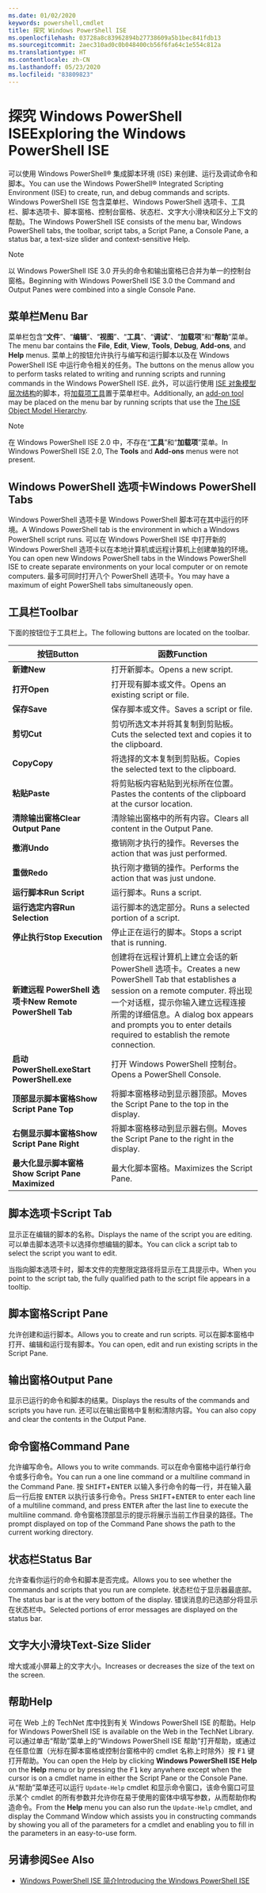 ```yaml
---
ms.date: 01/02/2020
keywords: powershell,cmdlet
title: 探究 Windows PowerShell ISE
ms.openlocfilehash: 03728a8c83962894b27738609a5b1bec841fdb13
ms.sourcegitcommit: 2aec310ad0c0b048400cb56f6fa64c1e554c812a
ms.translationtype: HT
ms.contentlocale: zh-CN
ms.lasthandoff: 05/23/2020
ms.locfileid: "83809823"
---
```

# <a name="exploring-the-windows-powershell-ise"></a><span data-ttu-id="de742-103">探究 Windows PowerShell ISE</span><span class="sxs-lookup"><span data-stu-id="de742-103">Exploring the Windows PowerShell ISE</span></span>

<span data-ttu-id="de742-104">可以使用 Windows PowerShell® 集成脚本环境 (ISE) 来创建、运行及调试命令和脚本。</span><span class="sxs-lookup"><span data-stu-id="de742-104">You can use the Windows PowerShell® Integrated Scripting Environment (ISE) to create, run, and debug commands and scripts.</span></span> <span data-ttu-id="de742-105">Windows PowerShell ISE 包含菜单栏、Windows PowerShell 选项卡、工具栏、脚本选项卡、脚本窗格、控制台窗格、状态栏、文字大小滑块和区分上下文的帮助。</span><span class="sxs-lookup"><span data-stu-id="de742-105">The Windows PowerShell ISE consists of the menu bar, Windows PowerShell tabs, the toolbar, script tabs, a Script Pane, a Console Pane, a status bar, a text-size slider and context-sensitive Help.</span></span>

> [!NOTE]
> <span data-ttu-id="de742-106">以 Windows PowerShell ISE 3.0 开头的命令和输出窗格已合并为单一的控制台窗格。</span><span class="sxs-lookup"><span data-stu-id="de742-106">Beginning with Windows PowerShell ISE 3.0 the Command and Output Panes were combined into a single Console Pane.</span></span>

## <a name="menu-bar"></a><span data-ttu-id="de742-107">菜单栏</span><span class="sxs-lookup"><span data-stu-id="de742-107">Menu Bar</span></span>

<span data-ttu-id="de742-108">菜单栏包含“**文件**”、“**编辑**”、“**视图**”、“**工具**”、“**调试**”、“**加载项**”和“**帮助**”菜单。</span><span class="sxs-lookup"><span data-stu-id="de742-108">The menu bar contains the **File**, **Edit**, **View**, **Tools**, **Debug**, **Add-ons**, and **Help** menus.</span></span> <span data-ttu-id="de742-109">菜单上的按钮允许执行与编写和运行脚本以及在 Windows PowerShell ISE 中运行命令相关的任务。</span><span class="sxs-lookup"><span data-stu-id="de742-109">The buttons on the menus allow you to perform tasks related to writing and running scripts and running commands in the Windows PowerShell ISE.</span></span> <span data-ttu-id="de742-110">此外，可以运行使用 [ISE 对象模型层次结构](object-model/The-ISE-Object-Model-Hierarchy.md)的脚本，将[加载项工具](object-model/The-ISEAddOnTool-Object.md)置于菜单栏中。</span><span class="sxs-lookup"><span data-stu-id="de742-110">Additionally, an [add-on tool](object-model/The-ISEAddOnTool-Object.md) may be placed on the menu bar by running scripts that use the [The ISE Object Model Hierarchy](object-model/The-ISE-Object-Model-Hierarchy.md).</span></span>

> [!NOTE]
> <span data-ttu-id="de742-111">在 Windows PowerShell ISE 2.0 中，不存在“**工具**”和“**加载项**”菜单。</span><span class="sxs-lookup"><span data-stu-id="de742-111">In Windows PowerShell ISE 2.0, The **Tools** and **Add-ons** menus were not present.</span></span>

## <a name="windows-powershell-tabs"></a><span data-ttu-id="de742-112">Windows PowerShell 选项卡</span><span class="sxs-lookup"><span data-stu-id="de742-112">Windows PowerShell Tabs</span></span>

<span data-ttu-id="de742-113">Windows PowerShell 选项卡是 Windows PowerShell 脚本可在其中运行的环境。</span><span class="sxs-lookup"><span data-stu-id="de742-113">A Windows PowerShell tab is the environment in which a Windows PowerShell script runs.</span></span> <span data-ttu-id="de742-114">可以在 Windows PowerShell ISE 中打开新的 Windows PowerShell 选项卡以在本地计算机或远程计算机上创建单独的环境。</span><span class="sxs-lookup"><span data-stu-id="de742-114">You can open new Windows PowerShell tabs in the Windows PowerShell ISE to create separate environments on your local computer or on remote computers.</span></span> <span data-ttu-id="de742-115">最多可同时打开八个 PowerShell 选项卡。</span><span class="sxs-lookup"><span data-stu-id="de742-115">You may have a maximum of eight PowerShell tabs simultaneously open.</span></span>

## <a name="toolbar"></a><span data-ttu-id="de742-116">工具栏</span><span class="sxs-lookup"><span data-stu-id="de742-116">Toolbar</span></span>

<span data-ttu-id="de742-117">下面的按钮位于工具栏上。</span><span class="sxs-lookup"><span data-stu-id="de742-117">The following buttons are located on the toolbar.</span></span>

|             <span data-ttu-id="de742-118">按钮</span><span class="sxs-lookup"><span data-stu-id="de742-118">Button</span></span>             |                                                                                     <span data-ttu-id="de742-119">函数</span><span class="sxs-lookup"><span data-stu-id="de742-119">Function</span></span>                                                                                     |
| ------------------------------ | -------------------------------------------------------------------------------------------------------------------------------------------------------------------------------- |
| <span data-ttu-id="de742-120">**新建**</span><span class="sxs-lookup"><span data-stu-id="de742-120">**New**</span></span>                        | <span data-ttu-id="de742-121">打开新脚本。</span><span class="sxs-lookup"><span data-stu-id="de742-121">Opens a new script.</span></span>                                                                                                                                                              |
| <span data-ttu-id="de742-122">**打开**</span><span class="sxs-lookup"><span data-stu-id="de742-122">**Open**</span></span>                       | <span data-ttu-id="de742-123">打开现有脚本或文件。</span><span class="sxs-lookup"><span data-stu-id="de742-123">Opens an existing script or file.</span></span>                                                                                                                                                |
| <span data-ttu-id="de742-124">**保存**</span><span class="sxs-lookup"><span data-stu-id="de742-124">**Save**</span></span>                       | <span data-ttu-id="de742-125">保存脚本或文件。</span><span class="sxs-lookup"><span data-stu-id="de742-125">Saves a script or file.</span></span>                                                                                                                                                          |
| <span data-ttu-id="de742-126">**剪切**</span><span class="sxs-lookup"><span data-stu-id="de742-126">**Cut**</span></span>                        | <span data-ttu-id="de742-127">剪切所选文本并将其复制到剪贴板。</span><span class="sxs-lookup"><span data-stu-id="de742-127">Cuts the selected text and copies it to the clipboard.</span></span>                                                                                                                           |
| <span data-ttu-id="de742-128">**Copy**</span><span class="sxs-lookup"><span data-stu-id="de742-128">**Copy**</span></span>                       | <span data-ttu-id="de742-129">将选择的文本复制到剪贴板。</span><span class="sxs-lookup"><span data-stu-id="de742-129">Copies the selected text to the clipboard.</span></span>                                                                                                                                       |
| <span data-ttu-id="de742-130">**粘贴**</span><span class="sxs-lookup"><span data-stu-id="de742-130">**Paste**</span></span>                      | <span data-ttu-id="de742-131">将剪贴板内容粘贴到光标所在位置。</span><span class="sxs-lookup"><span data-stu-id="de742-131">Pastes the contents of the clipboard at the cursor location.</span></span>                                                                                                                     |
| <span data-ttu-id="de742-132">**清除输出窗格**</span><span class="sxs-lookup"><span data-stu-id="de742-132">**Clear Output Pane**</span></span>          | <span data-ttu-id="de742-133">清除输出窗格中的所有内容。</span><span class="sxs-lookup"><span data-stu-id="de742-133">Clears all content in the Output Pane.</span></span>                                                                                                                                           |
| <span data-ttu-id="de742-134">**撤消**</span><span class="sxs-lookup"><span data-stu-id="de742-134">**Undo**</span></span>                       | <span data-ttu-id="de742-135">撤销刚才执行的操作。</span><span class="sxs-lookup"><span data-stu-id="de742-135">Reverses the action that was just performed.</span></span>                                                                                                                                     |
| <span data-ttu-id="de742-136">**重做**</span><span class="sxs-lookup"><span data-stu-id="de742-136">**Redo**</span></span>                       | <span data-ttu-id="de742-137">执行刚才撤销的操作。</span><span class="sxs-lookup"><span data-stu-id="de742-137">Performs the action that was just undone.</span></span>                                                                                                                                        |
| <span data-ttu-id="de742-138">**运行脚本**</span><span class="sxs-lookup"><span data-stu-id="de742-138">**Run Script**</span></span>                 | <span data-ttu-id="de742-139">运行脚本。</span><span class="sxs-lookup"><span data-stu-id="de742-139">Runs a script.</span></span>                                                                                                                                                                   |
| <span data-ttu-id="de742-140">**运行选定内容**</span><span class="sxs-lookup"><span data-stu-id="de742-140">**Run Selection**</span></span>              | <span data-ttu-id="de742-141">运行脚本的选定部分。</span><span class="sxs-lookup"><span data-stu-id="de742-141">Runs a selected portion of a script.</span></span>                                                                                                                                             |
| <span data-ttu-id="de742-142">**停止执行**</span><span class="sxs-lookup"><span data-stu-id="de742-142">**Stop Execution**</span></span>             | <span data-ttu-id="de742-143">停止正在运行的脚本。</span><span class="sxs-lookup"><span data-stu-id="de742-143">Stops a script that is running.</span></span>                                                                                                                                                  |
| <span data-ttu-id="de742-144">**新建远程 PowerShell 选项卡**</span><span class="sxs-lookup"><span data-stu-id="de742-144">**New Remote PowerShell Tab**</span></span>  | <span data-ttu-id="de742-145">创建将在远程计算机上建立会话的新 PowerShell 选项卡。</span><span class="sxs-lookup"><span data-stu-id="de742-145">Creates a new PowerShell Tab that establishes a session on a remote computer.</span></span> <span data-ttu-id="de742-146">将出现一个对话框，提示你输入建立远程连接所需的详细信息。</span><span class="sxs-lookup"><span data-stu-id="de742-146">A dialog box appears and prompts you to enter details required to establish the remote connection.</span></span> |
| <span data-ttu-id="de742-147">**启动 PowerShell.exe**</span><span class="sxs-lookup"><span data-stu-id="de742-147">**Start PowerShell.exe**</span></span>       | <span data-ttu-id="de742-148">打开 Windows PowerShell 控制台。</span><span class="sxs-lookup"><span data-stu-id="de742-148">Opens a PowerShell Console.</span></span>                                                                                                                                                      |
| <span data-ttu-id="de742-149">**顶部显示脚本窗格**</span><span class="sxs-lookup"><span data-stu-id="de742-149">**Show Script Pane Top**</span></span>       | <span data-ttu-id="de742-150">将脚本窗格移动到显示器顶部。</span><span class="sxs-lookup"><span data-stu-id="de742-150">Moves the Script Pane to the top in the display.</span></span>                                                                                                                                 |
| <span data-ttu-id="de742-151">**右侧显示脚本窗格**</span><span class="sxs-lookup"><span data-stu-id="de742-151">**Show Script Pane Right**</span></span>     | <span data-ttu-id="de742-152">将脚本窗格移动到显示器右侧。</span><span class="sxs-lookup"><span data-stu-id="de742-152">Moves the Script Pane to the right in the display.</span></span>                                                                                                                               |
| <span data-ttu-id="de742-153">**最大化显示脚本窗格**</span><span class="sxs-lookup"><span data-stu-id="de742-153">**Show Script Pane Maximized**</span></span> | <span data-ttu-id="de742-154">最大化脚本窗格。</span><span class="sxs-lookup"><span data-stu-id="de742-154">Maximizes the Script Pane.</span></span>                                                                                                                                                       |

## <a name="script-tab"></a><span data-ttu-id="de742-155">脚本选项卡</span><span class="sxs-lookup"><span data-stu-id="de742-155">Script Tab</span></span>

<span data-ttu-id="de742-156">显示正在编辑的脚本的名称。</span><span class="sxs-lookup"><span data-stu-id="de742-156">Displays the name of the script you are editing.</span></span> <span data-ttu-id="de742-157">可以单击脚本选项卡以选择你想编辑的脚本。</span><span class="sxs-lookup"><span data-stu-id="de742-157">You can click a script tab to select the script you want to edit.</span></span>

<span data-ttu-id="de742-158">当指向脚本选项卡时，脚本文件的完整限定路径将显示在工具提示中。</span><span class="sxs-lookup"><span data-stu-id="de742-158">When you point to the script tab, the fully qualified path to the script file appears in a tooltip.</span></span>

## <a name="script-pane"></a><span data-ttu-id="de742-159">脚本窗格</span><span class="sxs-lookup"><span data-stu-id="de742-159">Script Pane</span></span>

<span data-ttu-id="de742-160">允许创建和运行脚本。</span><span class="sxs-lookup"><span data-stu-id="de742-160">Allows you to create and run scripts.</span></span> <span data-ttu-id="de742-161">可以在脚本窗格中打开、编辑和运行现有脚本。</span><span class="sxs-lookup"><span data-stu-id="de742-161">You can open, edit and run existing scripts in the Script Pane.</span></span>

## <a name="output-pane"></a><span data-ttu-id="de742-162">输出窗格</span><span class="sxs-lookup"><span data-stu-id="de742-162">Output Pane</span></span>

<span data-ttu-id="de742-163">显示已运行的命令和脚本的结果。</span><span class="sxs-lookup"><span data-stu-id="de742-163">Displays the results of the commands and scripts you have run.</span></span> <span data-ttu-id="de742-164">还可以在输出窗格中复制和清除内容。</span><span class="sxs-lookup"><span data-stu-id="de742-164">You can also copy and clear the contents in the Output Pane.</span></span>

## <a name="command-pane"></a><span data-ttu-id="de742-165">命令窗格</span><span class="sxs-lookup"><span data-stu-id="de742-165">Command Pane</span></span>

<span data-ttu-id="de742-166">允许编写命令。</span><span class="sxs-lookup"><span data-stu-id="de742-166">Allows you to write commands.</span></span> <span data-ttu-id="de742-167">可以在命令窗格中运行单行命令或多行命令。</span><span class="sxs-lookup"><span data-stu-id="de742-167">You can run a one line command or a multiline command in the Command Pane.</span></span> <span data-ttu-id="de742-168">按 <kbd>SHIFT</kbd>+<kbd>ENTER</kbd> 以输入多行命令的每一行，并在输入最后一行后按 <kbd>ENTER</kbd> 以执行该多行命令。</span><span class="sxs-lookup"><span data-stu-id="de742-168">Press <kbd>SHIFT</kbd>+<kbd>ENTER</kbd> to enter each line of a multiline command, and press <kbd>ENTER</kbd> after the last line to execute the multiline command.</span></span> <span data-ttu-id="de742-169">命令窗格顶部显示的提示将展示当前工作目录的路径。</span><span class="sxs-lookup"><span data-stu-id="de742-169">The prompt displayed on top of the Command Pane shows the path to the current working directory.</span></span>

## <a name="status-bar"></a><span data-ttu-id="de742-170">状态栏</span><span class="sxs-lookup"><span data-stu-id="de742-170">Status Bar</span></span>

<span data-ttu-id="de742-171">允许查看你运行的命令和脚本是否完成。</span><span class="sxs-lookup"><span data-stu-id="de742-171">Allows you to see whether the commands and scripts that you run are complete.</span></span> <span data-ttu-id="de742-172">状态栏位于显示器最底部。</span><span class="sxs-lookup"><span data-stu-id="de742-172">The status bar is at the very bottom of the display.</span></span> <span data-ttu-id="de742-173">错误消息的已选部分将显示在状态栏中。</span><span class="sxs-lookup"><span data-stu-id="de742-173">Selected portions of error messages are displayed on the status bar.</span></span>

## <a name="text-size-slider"></a><span data-ttu-id="de742-174">文字大小滑块</span><span class="sxs-lookup"><span data-stu-id="de742-174">Text-Size Slider</span></span>

<span data-ttu-id="de742-175">增大或减小屏幕上的文字大小。</span><span class="sxs-lookup"><span data-stu-id="de742-175">Increases or decreases the size of the text on the screen.</span></span>

## <a name="help"></a><span data-ttu-id="de742-176">帮助</span><span class="sxs-lookup"><span data-stu-id="de742-176">Help</span></span>

<span data-ttu-id="de742-177">可在 Web 上的 TechNet 库中找到有关 Windows PowerShell ISE 的帮助。</span><span class="sxs-lookup"><span data-stu-id="de742-177">Help for Windows PowerShell ISE is available on the Web in the TechNet Library.</span></span> <span data-ttu-id="de742-178">可以通过单击“帮助”菜单上的“Windows PowerShell ISE 帮助”打开帮助，或通过在任意位置（光标在脚本窗格或控制台窗格中的 cmdlet 名称上时除外）按 <kbd>F1</kbd> 键打开帮助。</span><span class="sxs-lookup"><span data-stu-id="de742-178">You can open the Help by clicking **Windows PowerShell ISE Help** on the **Help** menu or by pressing the <kbd>F1</kbd> key anywhere except when the cursor is on a cmdlet name in either the Script Pane or the Console Pane.</span></span>
<span data-ttu-id="de742-179">从“帮助”菜单还可以运行 `Update-Help` cmdlet 和显示命令窗口，该命令窗口可显示某个 cmdlet 的所有参数并允许你在易于使用的窗体中填写参数，从而帮助你构造命令。</span><span class="sxs-lookup"><span data-stu-id="de742-179">From the **Help** menu you can also run the `Update-Help` cmdlet, and display the Command Window which assists you in constructing commands by showing you all of the parameters for a cmdlet and enabling you to fill in the parameters in an easy-to-use form.</span></span>

## <a name="see-also"></a><span data-ttu-id="de742-180">另请参阅</span><span class="sxs-lookup"><span data-stu-id="de742-180">See Also</span></span>

- [<span data-ttu-id="de742-181">Windows PowerShell ISE 简介</span><span class="sxs-lookup"><span data-stu-id="de742-181">Introducing the Windows PowerShell ISE</span></span>](Introducing-the-Windows-PowerShell-ISE.md)
